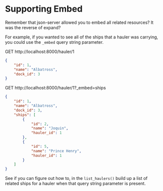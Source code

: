 # Supporting Embed

Remember that json-server allowed you to embed all related resources? It was the reverse of expand?

For example, if you wanted to see all of the ships that a hauler was carrying, you could use the `_embed` query string parameter.

GET http://localhost:8000/hauler/1

```json
{
    "id": 1,
    "name": "Albatross",
    "dock_id": 3
}
```

GET http://localhost:8000/hauler/1?_embed=ships

```json
{
    "id": 1,
    "name": "Albatross",
    "dock_id": 3,
    "ships": [
        {
            "id": 2,
            "name": "Joquin",
            "hauler_id": 1
        },
        {
            "id": 5,
            "name": "Prince Henry",
            "hauler_id": 1
        }
    ]
}
```

See if you can figure out how to, in the `list_haulers()` build up a list of related ships for a hauler when that query string parameter is present.

